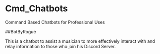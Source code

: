 # Cmd_Chatbots
Command Based Chatbots for Professional Uses

##BotByRogue

This is a chatbot to assist a musician to more effectively interact with and relay information to those who join his Discord Server.
